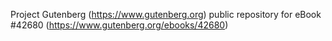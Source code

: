 Project Gutenberg (https://www.gutenberg.org) public repository for eBook #42680 (https://www.gutenberg.org/ebooks/42680)
